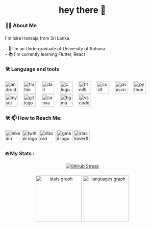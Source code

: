 <h1 align="center">hey there 👋</h1>

###

<h3 align="left">👩‍💻  About Me</h3>

###

<p align="left">I'm Isira Hansaja from Sri Lanka.<br><br>- 🔭 I’m an Undergraduate of University of Ruhuna.<br>- 📚 I'm currently learning Flutter, React </p>

###

<h3 align="left">🛠 Language and tools</h3>

###

<div align="left">
  <a href="https://developer.android.com/" target="_blank"><img src="https://cdn.jsdelivr.net/gh/devicons/devicon/icons/androidstudio/androidstudio-original.svg" height="40" alt="androidstudio logo" /></a>
  <img width="12" />
  <a href="https://flutter.dev" target="_blank"><img src="https://cdn.jsdelivr.net/gh/devicons/devicon/icons/flutter/flutter-original.svg" height="40" alt="flutter logo" /></a>
  <img width="12" />
  <a href="https://dart.dev" target="_blank"><img src="https://cdn.jsdelivr.net/gh/devicons/devicon/icons/dart/dart-original.svg" height="40" alt="dart logo" /></a>
  <img width="12" />
  <a href="https://www.cprogramming.com/" target="_blank"><img src="https://cdn.jsdelivr.net/gh/devicons/devicon/icons/c/c-original.svg" height="40" alt="c logo" /></a>
  <img width="12" />
  <a href="https://developer.mozilla.org/en-US/docs/Web/HTML" target="_blank"><img src="https://cdn.jsdelivr.net/gh/devicons/devicon/icons/html5/html5-original.svg" height="40" alt="html5 logo" /></a>
  <img width="12" />
  <a href="https://developer.mozilla.org/en-US/docs/Web/CSS" target="_blank"><img src="https://cdn.jsdelivr.net/gh/devicons/devicon/icons/css3/css3-original.svg" height="40" alt="css3 logo" /></a>
  <img width="12" />
  <a href="https://developer.mozilla.org/en-US/docs/Web/JavaScript" target="_blank"><img src="https://cdn.jsdelivr.net/gh/devicons/devicon/icons/javascript/javascript-original.svg" height="40" alt="javascript logo" /></a>
  <img width="12" />
  <a href="https://www.python.org" target="_blank"><img src="https://cdn.jsdelivr.net/gh/devicons/devicon/icons/python/python-original.svg" height="40" alt="python logo" /></a>
  <img width="12" />
  <a href="https://www.mysql.com" target="_blank"><img src="https://cdn.jsdelivr.net/gh/devicons/devicon/icons/mysql/mysql-original.svg" height="40" alt="mysql logo" /></a>
  <img width="12" />
  <a href="https://git-scm.com" target="_blank"><img src="https://cdn.jsdelivr.net/gh/devicons/devicon/icons/git/git-original.svg" height="40" alt="git logo" /></a>
  <img width="12" />
  <a href="https://www.canva.com" target="_blank"><img src="https://cdn.jsdelivr.net/gh/devicons/devicon/icons/canva/canva-original.svg" height="40" alt="canva logo" /></a>
  <img width="12" />
  <a href="https://www.figma.com" target="_blank"><img src="https://cdn.jsdelivr.net/gh/devicons/devicon/icons/figma/figma-original.svg" height="40" alt="figma logo" /></a>
  <img width="12" />
  <a href="https://code.visualstudio.com" target="_blank"><img src="https://cdn.jsdelivr.net/gh/devicons/devicon/icons/vscode/vscode-original.svg" height="40" alt="vscode logo" /></a>
</div>

###

<h3 align="left">🛠 📫 How to Reach Me:</h3>

###

<div align="left">
  <a href="https://www.linkedin.com/in/isira-hansaja-nanayakkara-48198b306/" target="_blank"><img src="https://raw.githubusercontent.com/maurodesouza/profile-readme-generator/master/src/assets/icons/social/linkedin/default.svg" width="52" height="40" alt="linkedin logo" /></a>
  <a href="https://x.com/hansaja4156" target="_blank"><img src="https://raw.githubusercontent.com/maurodesouza/profile-readme-generator/master/src/assets/icons/social/twitter/default.svg" width="52" height="40" alt="twitter logo" /></a>
  <a href="http://discordapp.com/users/950602005695561788" target="_blank"><img src="https://raw.githubusercontent.com/maurodesouza/profile-readme-generator/master/src/assets/icons/social/discord/default.svg" width="52" height="40" alt="discord logo" /></a>
  <a href="mailto:isirahansaja@gmail.com" target="_blank"><img src="https://raw.githubusercontent.com/maurodesouza/profile-readme-generator/master/src/assets/icons/social/gmail/default.svg" width="52" height="40" alt="gmail logo" /></a>
  <a href="https://stackoverflow.com/users/29652511/isira-hansaja" target="_blank"><img src="https://raw.githubusercontent.com/maurodesouza/profile-readme-generator/master/src/assets/icons/social/stackoverflow/default.svg" width="52" height="40" alt="stackoverflow logo" /></a>
</div>

###

<h3 align="left">🔥   My Stats :</h3>

###

<div align="center">
  <a href="https://git.io/streak-stats"><img src="https://streak-stats.demolab.com?user=iSiRaH" alt="GitHub Streak" /></a>
</div>

###

<div align="center">
  <img src="https://github-readme-stats.vercel.app/api?username=iSiRaH&hide_title=false&hide_rank=false&show_icons=true&include_all_commits=true&count_private=true&disable_animations=false&theme=dracula&locale=en&hide_border=false&order=1" height="150" alt="stats graph" />
  <img src="https://github-readme-stats.vercel.app/api/top-langs?username=iSiRaH&locale=en&hide_title=false&layout=compact&card_width=320&langs_count=5&theme=dracula&hide_border=false&order=2" height="150" alt="languages graph" />
</div>

###
